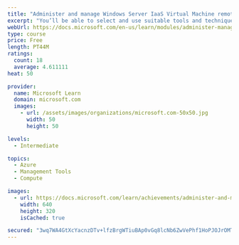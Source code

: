 ```yaml
---
title: "Administer and manage Windows Server IaaS Virtual Machine remotely"
excerpt: "You’ll be able to select and use suitable tools and techniques to remotely manage Windows IaaS VMs, and restrict administrative connections to those VMs."
webUrl: https://docs.microsoft.com/en-us/learn/modules/administer-manage-windows-server-iaas-virtual-machine-remotely/
type: course
price: Free
length: PT44M
ratings:
  count: 18
  average: 4.611111
heat: 50

provider:
  name: Microsoft Learn
  domain: microsoft.com
  images:
    - url: /assets/images/organizations/microsoft.com-50x50.jpg
      width: 50
      height: 50

levels:
  - Intermediate

topics:
  - Azure
  - Management Tools
  - Compute

images:
  - url: https://docs.microsoft.com/learn/achievements/administer-and-manage-windows-server-iaas-vm-remotely-social.png
    width: 640
    height: 320
    isCached: true

secured: "3wq7WA4GtXcYacnzDTv+lfzBrgWTiuBAp0vGq8lcNb6ZwVePhf1HoPJOJrOMT0C/uR3MRd6bTSuomv5MoexUKF4G8z39Fc0e2lkAZPU6rATHNvCozEZGt2uw7lsSHMHBHo9XC9vG0+J3QDAfJtNmG840YasxkH9xyJZovx0FDv/m+SBwJ4jX+MRHVrz3tWF4wsCLNisnSdux+4f5q/jWRLbOtmmgzWtOdWR4K5EWS8XXtmBbJxprBuE9jSV+VfdtRwa5Tt5myn8nJggKkA7+PCXUgTtukSwVPxcQHIdMpqaMWfqUtgRaMis8Ae6/FWriQG5+LXYTHV92tGBevQFoKKpl5VviK3nnFpE5mw58kWzoMWGN7EIhcVDvjNVJ9v+IcbZ4z6CiQUpDpoXgInXVmRIYACDRZFn3Ff5XIQacemk=;2M1xL5sGlC4Mkkxkq4K+3g=="
---
```



